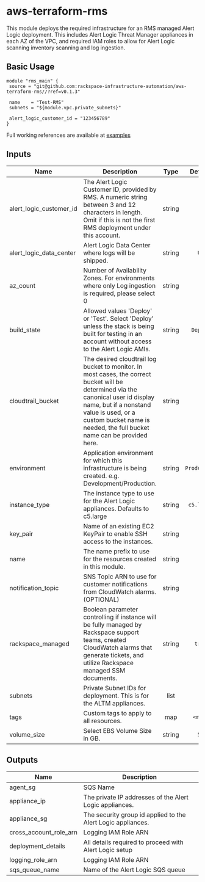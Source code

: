 # aws-terraform-rms

This module deploys the required infrastructure for an RMS managed Alert Logic deployment.  This includes Alert Logic Threat Manager appliances in each AZ of the VPC, and required IAM roles to allow for Alert Logic scanning inventory scanning and log ingestion.


## Basic Usage

```
module "rms_main" {
 source = "git@github.com:rackspace-infrastructure-automation/aws-terraform-rms//?ref=v0.1.3"

 name    = "Test-RMS"
 subnets = "${module.vpc.private_subnets}"

 alert_logic_customer_id = "123456789"
}
```

Full working references are available at [examples](examples)


## Inputs

| Name | Description | Type | Default | Required |
|------|-------------|:----:|:-----:|:-----:|
| alert_logic_customer_id | The Alert Logic Customer ID, provided by RMS. A numeric string between 3 and 12 characters in length. Omit if this is not the first RMS deployment under this account. | string | `` | no |
| alert_logic_data_center | Alert Logic Data Center where logs will be shipped. | string | `US` | no |
| az_count | Number of Availability Zones. For environments where only Log ingestion is required, please select 0 | string | `2` | no |
| build_state | Allowed values 'Deploy' or 'Test'.  Select 'Deploy' unless the stack is being built for testing in an account without access to the Alert Logic AMIs. | string | `Deploy` | no |
| cloudtrail_bucket | The desired cloudtrail log bucket to monitor.  In most cases, the correct bucket will be determined via the canonical user id display name, but if a nonstand value is used, or a custom bucket name is needed, the full bucket name can be provided here. | string | `` | no |
| environment | Application environment for which this infrastructure is being created. e.g. Development/Production. | string | `Production` | no |
| instance_type | The instance type to use for the Alert Logic appliances.  Defaults to c5.large | string | `c5.large` | no |
| key_pair | Name of an existing EC2 KeyPair to enable SSH access to the instances. | string | `` | no |
| name | The name prefix to use for the resources created in this module. | string | - | yes |
| notification_topic | SNS Topic ARN to use for customer notifications from CloudWatch alarms. (OPTIONAL) | string | `` | no |
| rackspace_managed | Boolean parameter controlling if instance will be fully managed by Rackspace support teams, created CloudWatch alarms that generate tickets, and utilize Rackspace managed SSM documents. | string | `true` | no |
| subnets | Private Subnet IDs for deployment. This is for the ALTM appliances. | list | - | yes |
| tags | Custom tags to apply to all resources. | map | `<map>` | no |
| volume_size | Select EBS Volume Size in GB. | string | `50` | no |

## Outputs

| Name | Description |
|------|-------------|
| agent_sg | SQS Name |
| appliance_ip | The private IP addresses of the Alert Logic appliances. |
| appliance_sg | The security group id applied to the Alert Logic appliances. |
| cross_account_role_arn | Logging IAM Role ARN |
| deployment_details | All details required to proceed with Alert Logic setup |
| logging_role_arn | Logging IAM Role ARN |
| sqs_queue_name | Name of the Alert Logic SQS queue |

